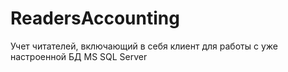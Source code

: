 # ReadersAccounting
Учет читателей, включающий в себя клиент для работы с уже настроенной БД MS SQL Server
